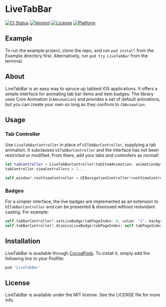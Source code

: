 # LiveTabBar

[![CI Status](https://img.shields.io/travis/cewpur/LiveTabBar.svg?style=flat)](https://travis-ci.org/cewpur/LiveTabBar)
[![Version](https://img.shields.io/cocoapods/v/LiveTabBar.svg?style=flat)](https://cocoapods.org/pods/LiveTabBar)
[![License](https://img.shields.io/cocoapods/l/LiveTabBar.svg?style=flat)](https://cocoapods.org/pods/LiveTabBar)
[![Platform](https://img.shields.io/cocoapods/p/LiveTabBar.svg?style=flat)](https://cocoapods.org/pods/LiveTabBar)

## Example

To run the example project, clone the repo, and run `pod install` from the Example directory first. Alternatively, run `pod try LiveTabBar` from the terminal.

## About
LiveTabBar is an easy way to spruce up tabbed iOS applications. It offers a simple interface for animating tab bar items and item badges. The library uses Core Animation (`CAAnimation`) and provides a set of default animations, but you can create your own so long as they conform to `CAAnimation`.

## Usage
### Tab Controller
Use `LiveTabBarController` in place of `UITabBarController`, supplying a tab animation. It subclasses `UITabBarController` and the interface has not been restricted or modified. From there, add your tabs and controllers as normal!

```Swift
let tabController = LiveTabBarController(tabItemAnimation: animationOption)
tabController.viewControllers = [...

self.window?.rootViewController = UINavigationController(rootViewController: tabController)
```

### Badges
For a simpler interface, the live badges are implemented as an extension to `UITabBarController` and can be presented & dismissed without redundant casting. For example:

```Swift
self.tabBarController?.setLiveBadge(tabPageIndex: 0, value: "1", backgroundColor: .red, animation: DefaultAnimation.wobble) // present
self.tabBarController?.dismissLiveBadge(tabPageIndex: self.tabPageIndex, fadeDuration: 0.25) // dismiss
```

## Installation

LiveTabBar is available through [CocoaPods](https://cocoapods.org). To install
it, simply add the following line to your Podfile:

```ruby
pod 'LiveTabBar'
```

## License

LiveTabBar is available under the MIT license. See the LICENSE file for more info.
